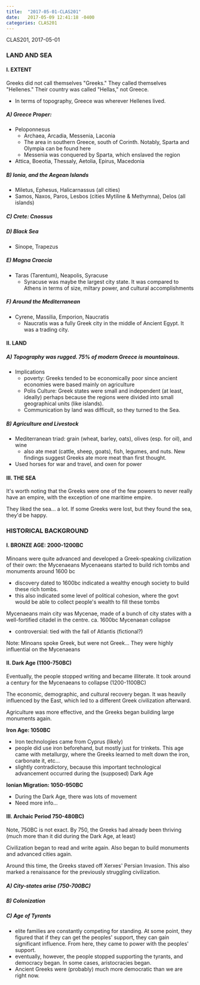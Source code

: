 ```yaml
---
title:  "2017-05-01-CLAS201"
date:   2017-05-09 12:41:18 -0400
categories: CLAS201
---
```

CLAS201, 2017-05-01



### LAND AND SEA ###


#### I. EXTENT ####

Greeks did not call themselves "Greeks." They called themselves "Hellenes." Their country was called "Hellas," not Greece.

* In terms of topography, Greece was wherever Hellenes lived.

##### A) Greece Proper:

* Peloponnesus
	* Archaea, Arcadia, Messenia, Laconia
	* The area in southern Greece, south of Corinth. Notably, Sparta and Olympia can be found here
	* Messenia was conquered by Sparta, which enslaved the region
* Attica, Boeotia, Thessaly, Aetolia, Epirus, Macedonia

##### B) Ionia, and the Aegean Islands

* Miletus, Ephesus, Halicarnassus (all cities)
* Samos, Naxos, Paros, Lesbos (cities Mytiline & Methymna), Delos (all islands)

##### C) Crete: Cnossus

##### D) Black Sea

* Sinope, Trapezus

##### E) Magna Craecia

* Taras (Tarentum), Neapolis, Syracuse
	* Syracuse was maybe the largest city state. It was compared to Athens in terms of size, miltary power, and cultural accomplishments

##### F) Around the Mediterranean

* Cyrene, Massilia, Emporion, Naucratis
	* Naucratis was a fully Greek city in the middle of Ancient Egypt. It was a trading city.


#### II. LAND

##### A) Topography was rugged. 75% of modern Greece is mountainous.

* Implications
	* poverty: Greeks tended to be economically poor since ancient economies were based mainly on agriculture
	* Polis Culture: Greek states were small and independent (at least, ideally) perhaps because the regions were divided into small geographical units (like islands).
	* Communication by land was difficult, so they turned to the Sea.

##### B) Agriculture and Livestock

* Mediterranean triad: grain (wheat, barley, oats), olives (esp. for oil), and wine
	* also ate meat (cattle, sheep, goats), fish, legumes, and nuts. New findings suggest Greeks ate more meat than first thought.
* Used horses for war and travel, and oxen for power


#### III. THE SEA

It's worth noting that the Greeks were one of the few powers to never really have an empire, with the exception of one maritime empire.

They liked the sea... a lot. If some Greeks were lost, but they found the sea, they'd be happy.



### HISTORICAL BACKGROUND ###


#### I. BRONZE AGE: 2000-1200BC

Minoans were quite advanced and developed a Greek-speaking civilization of their own: the Mycenaeans
Mycenaeans started to build rich tombs and monuments around 1600 bc

* discovery dated to 1600bc indicated a wealthy enough society to build these rich tombs.
* this also indicated some level of political cohesion, where the govt would be able to collect people's wealth to fill these tombs

Mycenaeans main city was Mycenae, made of a bunch of city states with a well-fortified citadel in the centre.
ca. 1600bc Mycenaean collapse

* controversial: tied with the fall of Atlantis (fictional?)

Note: Minoans spoke Greek, but were not Greek... They were highly influential on the Mycenaeans


#### II. Dark Age (1100-750BC)

Eventually, the people stopped writing and became illiterate. It took around a century for the Mycenaeans to collapse (1200-1100BC)

The economic, demographic, and cultural recovery began. It was heavily influenced by the East, which led to a different Greek civilization afterward.

Agriculture was more effective, and the Greeks began building large monuments again.

**Iron Age: 1050BC**

* Iron technologies came from Cyprus (likely)
* people did use iron beforehand, but mostly just for trinkets. This age came with metallurgy, where the Greeks learned to melt down the iron, carbonate it, etc...
* slightly contradictory, because this important technological advancement occurred during the (supposed) Dark Age

**Ionian Migration: 1050-950BC**

* During the Dark Age, there was lots of movement
* Need more info...


#### III. Archaic Period 750-480BC)

Note, 750BC is not exact. By 750, the Greeks had already been thriving (much more than it did during the Dark Age, at least)

Civilization began to read and write again. Also began to build monuments and advanced cities again.

Around this time, the Greeks staved off Xerxes' Persian Invasion. This also marked a renaissance for the previously struggling civilization.

##### A) City-states arise (750-700BC)

##### B) Colonization

##### C) Age of Tyrants

* elite families are constantly competing for standing. At some point, they figured that if they can get the peoples' support, they can gain significant influence. From here, they came to power with the peoples' support.
* eventually, however, the people stopped supporting the tyrants, and democracy began. In some cases, aristocracies began.
* Ancient Greeks were (probably) much more democratic than we are right now.
